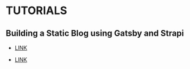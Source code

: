 # TUTORIALS

## Building a Static Blog using Gatsby and Strapi

* [LINK](https://blog.strapi.io/building-a-static-website-using-gatsby-and-strapi/)

* [LINK](https://medium.com/@adeyinkakazeemolufemioluoje/create-a-blog-with-react-and-strapi-cc3d8f0f01e1)
